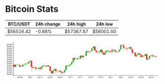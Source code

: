# Bitcoin Stats

BTC/USDT|24h change|24h high|24h low|
|---|---|---|---|
|$56516.42|-0.88%|$57367.67|$56001.00|

<img src="./chart.svg">
